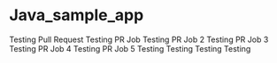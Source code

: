 # Java_sample_app
Testing Pull Request
Testing PR Job
Testing PR Job 2
Testing PR Job 3
Testing PR Job 4
Testing PR Job 5
Testing
Testing
Testing
Testing
